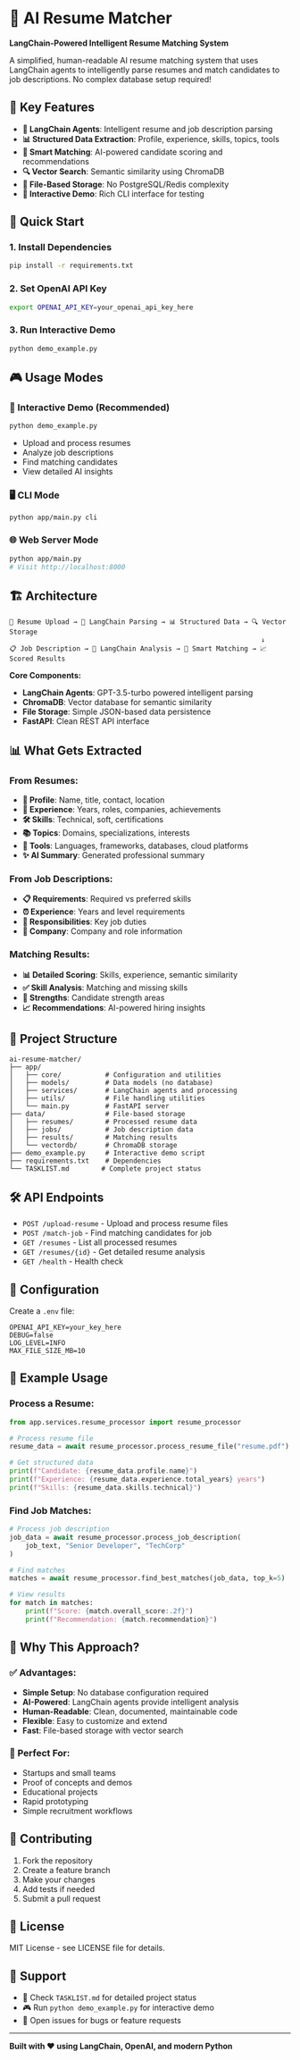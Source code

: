 # 🤖 AI Resume Matcher

**LangChain-Powered Intelligent Resume Matching System**

A simplified, human-readable AI resume matching system that uses LangChain agents to intelligently parse resumes and match candidates to job descriptions. No complex database setup required!

## 🎯 **Key Features**

- **🤖 LangChain Agents**: Intelligent resume and job description parsing
- **📊 Structured Data Extraction**: Profile, experience, skills, topics, tools
- **🎯 Smart Matching**: AI-powered candidate scoring and recommendations  
- **🔍 Vector Search**: Semantic similarity using ChromaDB
- **📁 File-Based Storage**: No PostgreSQL/Redis complexity
- **🎨 Interactive Demo**: Rich CLI interface for testing

## 🚀 **Quick Start**

### 1. **Install Dependencies**
```bash
pip install -r requirements.txt
```

### 2. **Set OpenAI API Key**
```bash
export OPENAI_API_KEY=your_openai_api_key_here
```

### 3. **Run Interactive Demo**
```bash
python demo_example.py
```

## 🎮 **Usage Modes**

### **🎯 Interactive Demo (Recommended)**
```bash
python demo_example.py
```
- Upload and process resumes
- Analyze job descriptions  
- Find matching candidates
- View detailed AI insights

### **🖥️ CLI Mode**
```bash
python app/main.py cli
```

### **🌐 Web Server Mode**
```bash
python app/main.py
# Visit http://localhost:8000
```

## 🏗️ **Architecture**

```
📄 Resume Upload → 🤖 LangChain Parsing → 📊 Structured Data → 🔍 Vector Storage
                                                               ↓
📋 Job Description → 🤖 LangChain Analysis → 🎯 Smart Matching → 📈 Scored Results
```

**Core Components:**
- **LangChain Agents**: GPT-3.5-turbo powered intelligent parsing
- **ChromaDB**: Vector database for semantic similarity
- **File Storage**: Simple JSON-based data persistence
- **FastAPI**: Clean REST API interface

## 📊 **What Gets Extracted**

### **From Resumes:**
- **👤 Profile**: Name, title, contact, location
- **💼 Experience**: Years, roles, companies, achievements
- **🛠️ Skills**: Technical, soft, certifications
- **📚 Topics**: Domains, specializations, interests
- **🔧 Tools**: Languages, frameworks, databases, cloud platforms
- **✨ AI Summary**: Generated professional summary

### **From Job Descriptions:**
- **📋 Requirements**: Required vs preferred skills
- **⏰ Experience**: Years and level requirements
- **🎯 Responsibilities**: Key job duties
- **🏢 Company**: Company and role information

### **Matching Results:**
- **📊 Detailed Scoring**: Skills, experience, semantic similarity
- **✅ Skill Analysis**: Matching and missing skills
- **💪 Strengths**: Candidate strength areas
- **📈 Recommendations**: AI-powered hiring insights

## 📁 **Project Structure**

```
ai-resume-matcher/
├── app/
│   ├── core/           # Configuration and utilities
│   ├── models/         # Data models (no database)
│   ├── services/       # LangChain agents and processing
│   ├── utils/          # File handling utilities
│   └── main.py         # FastAPI server
├── data/               # File-based storage
│   ├── resumes/        # Processed resume data
│   ├── jobs/           # Job description data
│   ├── results/        # Matching results
│   └── vectordb/       # ChromaDB storage
├── demo_example.py     # Interactive demo script
├── requirements.txt    # Dependencies
└── TASKLIST.md        # Complete project status
```

## 🛠️ **API Endpoints**

- `POST /upload-resume` - Upload and process resume files
- `POST /match-job` - Find matching candidates for job
- `GET /resumes` - List all processed resumes  
- `GET /resumes/{id}` - Get detailed resume analysis
- `GET /health` - Health check

## 🔧 **Configuration**

Create a `.env` file:
```env
OPENAI_API_KEY=your_key_here
DEBUG=false
LOG_LEVEL=INFO
MAX_FILE_SIZE_MB=10
```

## 📝 **Example Usage**

### **Process a Resume:**
```python
from app.services.resume_processor import resume_processor

# Process resume file
resume_data = await resume_processor.process_resume_file("resume.pdf")

# Get structured data
print(f"Candidate: {resume_data.profile.name}")
print(f"Experience: {resume_data.experience.total_years} years")
print(f"Skills: {resume_data.skills.technical}")
```

### **Find Job Matches:**
```python
# Process job description
job_data = await resume_processor.process_job_description(
    job_text, "Senior Developer", "TechCorp"
)

# Find matches
matches = await resume_processor.find_best_matches(job_data, top_k=5)

# View results
for match in matches:
    print(f"Score: {match.overall_score:.2f}")
    print(f"Recommendation: {match.recommendation}")
```

## 🎯 **Why This Approach?**

### **✅ Advantages:**
- **Simple Setup**: No database configuration required
- **AI-Powered**: LangChain agents provide intelligent analysis
- **Human-Readable**: Clean, documented, maintainable code
- **Flexible**: Easy to customize and extend
- **Fast**: File-based storage with vector search

### **🎯 Perfect For:**
- Startups and small teams
- Proof of concepts and demos
- Educational projects
- Rapid prototyping
- Simple recruitment workflows

## 🤝 **Contributing**

1. Fork the repository
2. Create a feature branch
3. Make your changes
4. Add tests if needed
5. Submit a pull request

## 📄 **License**

MIT License - see LICENSE file for details.

## 🙋 **Support**

- 📖 Check `TASKLIST.md` for detailed project status
- 🎮 Run `python demo_example.py` for interactive demo
- 🐛 Open issues for bugs or feature requests

---

**Built with ❤️ using LangChain, OpenAI, and modern Python**
